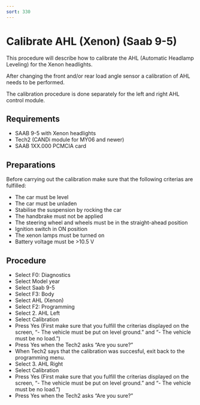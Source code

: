 ```yaml
---
sort: 330
---
```


# Calibrate AHL (Xenon) (Saab 9-5)

This procedure will describe how to calibrate the AHL (Automatic Headlamp Leveling) for the Xenon headlights.

After changing the front and/or rear load angle sensor a calibration of AHL needs to be performed.

The calibration procedure is done separately for the left and right AHL control module.

## Requirements

* SAAB 9-5 with Xenon headlights
* Tech2 (CANDi module for MY06 and newer)
* SAAB 1XX.000 PCMCIA card

## Preparations

Before carrying out the calibration make sure that the following criterias are fulfilled:

* The car must be level
* The car must be unladen
* Stabilise the suspension by rocking the car
* The handbrake must not be applied
* The steering wheel and wheels must be in the straight-ahead position
* Ignition switch in ON position
* The xenon lamps must be turned on
* Battery voltage must be >10.5 V

## Procedure

* Select F0: Diagnostics
* Select Model year
* Select Saab 9-5
* Select F3: Body
* Select AHL (Xenon)
* Select F2: Programming
* Select 2. AHL Left
* Select Calibration
* Press Yes (First make sure that you fulfill the criterias displayed on the screen, “- The vehicle must be put on level ground.” and “- The vehicle must be no load.”)
* Press Yes when the Tech2 asks “Are you sure?”
* When Tech2 says that the calibration was succesful, exit back to the programming menu.
* Select 3. AHL Right
* Select Calibration
* Press Yes (First make sure that you fulfill the criterias displayed on the screen, “- The vehicle must be put on level ground.” and “- The vehicle must be no load.”)
* Press Yes when the Tech2 asks “Are you sure?”
